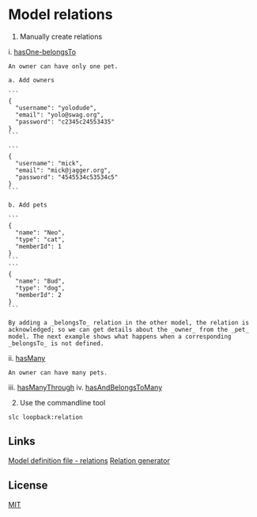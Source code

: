 # Model relations

1. Manually create relations

  i. [hasOne-belongsTo](hasOne-belongsTo)

    An owner can have only one pet.

    a. Add owners

    ```
    {
      "username": "yolodude",
      "email": "yolo@swag.org",
      "password": "c2345c24553435"
    }
    ```

    ```
    {
      "username": "mick",
      "email": "mick@jagger.org",
      "password": "4545534c53534c5"
    }
    ```

    b. Add pets

    ```
    {
      "name": "Neo",
      "type": "cat",
      "memberId": 1
    }
    ```
    ```
    {
      "name": "Bud",
      "type": "dog",
      "memberId": 2
    }
    ```

    By adding a _belongsTo_ relation in the other model, the relation is acknowledged; so we can get details about the _owner_ from the _pet_ model. The next example shows what happens when a corresponding _belongsTo_ is not defined.

  ii. [hasMany](hasMany)

    An owner can have many pets.

  iii. [hasManyThrough](hasManyThrough)
  iv. [hasAndBelongsToMany](hasAndBelongsToMany)

2. Use the commandline tool

  ```
  slc loopback:relation
  ```

## Links

[Model definition file - relations](https://docs.strongloop.com/display/APIC/Model+definition+JSON+file#ModeldefinitionJSONfile-Relations)
[Relation generator](https://docs.strongloop.com/display/APIC/Relation+generator)

## License

[MIT](LICENSE)
